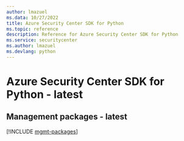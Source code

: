 ```yaml
---
author: lmazuel
ms.data: 10/27/2022
title: Azure Security Center SDK for Python
ms.topic: reference
description: Reference for Azure Security Center SDK for Python
ms.service: securitycenter
ms.author: lmazuel
ms.devlang: python
---
```

# Azure Security Center SDK for Python - latest

## Management packages - latest
[!INCLUDE [mgmt-packages](security-center-mgmt-index.md)]
